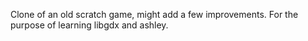 Clone of an old scratch game, might add a few improvements. For the purpose
of learning libgdx and ashley.